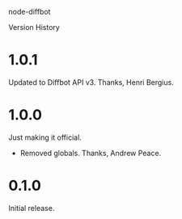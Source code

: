node-diffbot

Version History

1.0.1
=====

Updated to Diffbot API v3. Thanks, Henri Bergius.

1.0.0
=====

Just making it official.

- Removed globals. Thanks, Andrew Peace.

0.1.0
=====

Initial release.
